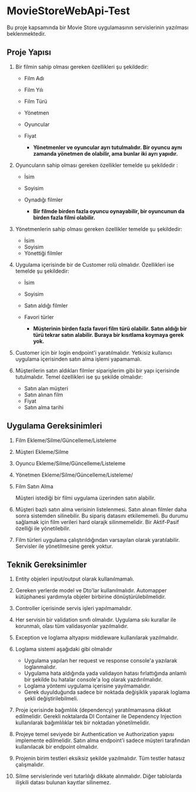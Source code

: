 # MovieStoreWebApi-Test


Bu proje kapsamında bir Movie Store uygulamasının servislerinin yazılması beklenmektedir.


## Proje Yapısı

1. Bir filmin sahip olması gereken özellikleri şu şekildedir:

    - Film Adı
    - Film Yılı
    - Film Türü
    - Yönetmen
    - Oyuncular
    - Fiyat

        - <b>Yönetmenler ve oyuncular ayrı tutulmalıdır. Bir oyuncu aynı zamanda yönetmen de olabilir, ama bunlar iki ayrı yapıdır.</b>


2. Oyuncuların sahip olması gereken özellikler temelde şu şekildedir :

    - İsim
    - Soyisim
    - Oynadığı filmler

        - <b>Bir filmde birden fazla oyuncu oynayabilir, bir oyuncunun da birden fazla filmi olabilir.</b>

3. Yönetmenlerin sahip olması gereken özellikler temelde şu şekildedir:

    - İsim
    - Soyisim
    - Yönettiği filmler


4. Uygulama içerisinde bir de Customer rolü olmalıdır. Özellikleri ise temelde şu şekildedir:

    - İsim
    - Soyisim
    - Satın aldığı filmler
    - Favori türler

        - <b>Müşterinin birden fazla favori film türü olabilir. Satın aldığı bir türü tekrar satın alabilir. Buraya bir kısıtlama koymaya gerek yok.</b>


5. Customer için bir login endpoint'i yaratılmalıdır. Yetkisiz kullanıcı uygulama içerisinden satın alma işlemi yapamamalı.


6. Müşterilerin satın aldıkları filmler siparişlerim gibi bir yapı içerisinde tutulmalıdır. Temel özellikleri ise şu şekilde olmalıdır:


    - Satın alan müşteri
    - Satın alınan film
    - Fiyat
    - Satın alma tarihi


## Uygulama Gereksinimleri

1. Film Ekleme/Silme/Güncelleme/Listeleme

2. Müşteri Ekleme/Silme

3. Oyuncu Ekleme/Silme/Güncelleme/Listeleme

4. Yönetmen Ekleme/Silme/Güncelleme/Listeleme/

5. Film Satın Alma

    Müşteri istediği bir filmi uygulama üzerinden satın alabilir.

6. Müşteri bazlı satın alma verisinin listelenmesi. Satın alınan filmler daha sonra sistemden silinebilir. Bu sipariş datasını etkilememeli. Bu durumu sağlamak için film verileri hard olarajk silinmemelidir. Bir Aktif-Pasif özelliği ile yönetilebilir.

7. Film türleri uygulama çalıştırıldığından varsayılan olarak yaratılabilir. Servisler ile yönetilmesine gerek yoktur.


## Teknik Gereksinimler

1. Entity objeleri input/output olarak kullanılmamalı.

2. Gereken yerlerde model ve Dto'lar kullanılmalıdır. Automapper kütüphanesi yardımıyla objeler birbirine dönüştürülebilmelidir.

3. Controller içerisinde servis işleri yapılmamalıdır.

4. Her servisin bir validation sınıfı olmalıdır. Uygulama sıkı kurallar ile korunmalı, olası tüm validasyonlar yazılmalıdır.

5. Exception ve loglama altyapısı middleware kullanılarak yazılmalıdır.

6. Loglama sistemi aşağıdaki gibi olmalıdır
    - Uygulama yapılan her request ve response console'a yazılarak loglanmalıdır.
    - Uygulama hata aldığında yada validayon hatası fırlattığında anlamlı bir şekilde bu hatalar console'a log olarak yazdırılmalıdır.
    - Loglama yöntemi uygulama içerisine yayılmamalıdır.
    - Gerek duyulduğunda sadece bir noktada değişiklik yaparak loglama şekli değiştirilebilmeli.


7. Proje içerisinde bağımlılık (dependency) yaratılmamasına dikkat edilmelidir. Gerekli noktalarda DI Container ile Dependency Injection kullanılarak bağımlılıklar tek bir noktadan yönetilmelidir.

8. Projeye temel seviyede bir Authentication ve Authorization yapısı implemente edilmelidir. Satın alma endpoint'i sadece müşteri tarafından kullanılacak bir endpoint olmalıdır.


8. Projenin birim testleri eksiksiz şekilde yazılmalıdır. Tüm testler hatasız çalışmalıdır.


9. Silme servislerinde veri tutarlılığı dikkate alınmalıdır. Diğer tablolarda ilişkili datası bulunan kayıtlar silinemez.
